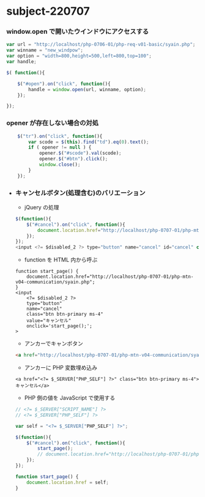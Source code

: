 # subject-220707

### window.open で開いたウインドウにアクセスする
```javascript
var url = "http://localhost/php-0706-01/php-req-v01-basic/syain.php";
var winname = "new_windpow";
var option = "width=800,height=500,left=800,top=100";
var handle;

$( function(){

    $("#open").on("click", function(){
        handle = window.open(url, winname, option);
    });

});
```

### opener が存在しない場合の対処
```javascript
    $("tr").on("click", function(){
        var scode = $(this).find("td").eq(0).text();
        if ( opener != null ) {
            opener.$("#scode").val(scode);
            opener.$("#btn").click();
            window.close();
        }
    });
```

- ### キャンセルボタン(処理含む)のバリエーション
    - jQuery の処理
    ```javascript
    $(function(){
        $("#cancel").on("click", function(){
            document.location.href="http://localhost/php-0707-01/php-mtn-v04-communication/syain.php";
        });
    });
    <input <?= $disabled_2 ?> type="button" name="cancel" id="cancel" class="btn btn-primary ms-4" value="キャンセル">
    ```
    - function を HTML 内から呼ぶ
    ```
    function start_page() {
        document.location.href="http://localhost/php-0707-01/php-mtn-v04-communication/syain.php";
    }
    <input
        <?= $disabled_2 ?>
        type="button"
        name="cancel"
        class="btn btn-primary ms-4" 
        value="キャンセル" 
        onclick='start_page();';
    >
    ```
    - アンカーでキャンボタン
    ```html
    <a href="http://localhost/php-0707-01/php-mtn-v04-communication/syain.php" class="btn btn-primary ms-4">キャンセル</a>
    ```
    - アンカーに PHP 変数埋め込み
    ```
    <a href="<?= $_SERVER["PHP_SELF"] ?>" class="btn btn-primary ms-4">キャンセル</a>
    ```
    - PHP 側の値を JavaScript で使用する
    ```javascript
    // <?= $_SERVER["SCRIPT_NAME"] ?>
    // <?= $_SERVER["PHP_SELF"] ?>

    var self = "<?= $_SERVER["PHP_SELF"] ?>";

    $(function(){
        $("#cancel").on("click", function(){
            start_page();
            // document.location.href="http://localhost/php-0707-01/php-mtn-v04-communication/syain.php";
        });
    });

    function start_page() {
        document.location.href = self;
    }
    ```
